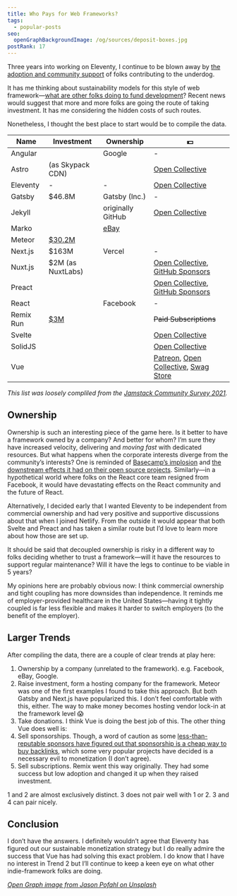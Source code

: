 ```yaml
---
title: Who Pays for Web Frameworks?
tags:
  - popular-posts
seo:
  openGraphBackgroundImage: /og/sources/deposit-boxes.jpg
postRank: 17
---
```

Three years into working on Eleventy, I continue to be blown away by [the adoption and community support](https://www.11ty.dev/blog/jamstack-survey-2021/) of folks contributing to the underdog.

It has me thinking about sustainability models for this style of web framework—[what are other folks doing to fund development](https://twitter.com/zachleat/status/1447940347384971275)? Recent news would suggest that more and more folks are going the route of taking investment. It has me considering the hidden costs of such routes.

Nonetheless, I thought the best place to start would be to compile the data.

<table>
  <thead>
    <tr>
      <th>Name</th>
      <th>Investment</th>
      <th>Ownership</th>
      <th>💵</th>
    </tr>
  </thead>
  <tbody>
    <tr>
      <td>Angular</td>
      <td></td>
      <td>Google</td>
      <td>-</td>
    </tr>
    <tr>
      <td>Astro</td>
      <td>(as Skypack CDN)</td>
      <td></td>
      <td><a href="https://opencollective.com/astrodotbuild">Open Collective</a></td>
    </tr>
    <tr>
      <td>Eleventy</td>
      <td>-</td>
      <td>-</td>
      <td><a href="https://opencollective.com/11ty">Open Collective</a></td>
    </tr>
    <tr>
      <td>Gatsby</td>
      <td>$46.8M</td>
      <td>Gatsby (Inc.)</td>
      <td>-</td>
    </tr>
    <tr>
      <td>Jekyll</td>
      <td></td>
      <td>originally GitHub</td>
      <td><a href="https://opencollective.com/jekyll">Open Collective</a></td>
    </tr>
    <tr>
      <td>Marko</td>
      <td></td>
      <td><a href="https://github.com/eBay">eBay</a></td>
      <td></td>
    </tr>
    <tr>
      <td>Meteor</td>
      <td><a href="https://en.wikipedia.org/wiki/Meteor_(web_framework)">$30.2M</a></td>
      <td></td>
      <td></td>
    </tr>
    <tr>
      <td>Next.js</td>
      <td>$163M</td>
      <td>Vercel</td>
      <td>-</td>
    </tr>
    <tr>
      <td>Nuxt.js</td>
      <td>$2M (as NuxtLabs)</td>
      <td></td>
      <td><a href="https://opencollective.com/nuxtjs">Open Collective</a>, <a href="https://github.com/sponsors/nuxt">GitHub Sponsors</a></td>
    </tr>
    <tr>
      <td>Preact</td>
      <td></td>
      <td></td>
      <td><a href="https://opencollective.com/preact">Open Collective</a>, <a href="https://github.com/sponsors/preactjs">GitHub Sponsors</a></td>
    </tr>
    <tr>
      <td>React</td>
      <td></td>
      <td>Facebook</td>
      <td>-</td>
    </tr>
    <tr>
      <td>Remix Run</td>
      <td><a href="https://remix.run/blog/seed-funding-for-remix">$3M</a></td>
      <td></td>
      <td><del>Paid Subscriptions</del></td>
    </tr>
    <tr>
      <td>Svelte</td>
      <td></td>
      <td></td>
      <td><a href="https://opencollective.com/svelte">Open Collective</a></td>
    </tr>
    <tr>
      <td>SolidJS</td>
      <td></td>
      <td></td>
      <td><a href="https://opencollective.com/solid">Open Collective</a></td>
    </tr>
    <tr>
      <td>Vue</td>
      <td></td>
      <td></td>
      <td><a href="https://www.patreon.com/evanyou">Patreon</a>, <a href="https://opencollective.com/vuejs">Open Collective</a>, <a href="https://vue.threadless.com/">Swag Store</a></td>
    </tr>
  </tbody>
</table>

_This list was loosely compliled from the [Jamstack Community Survey 2021](https://jamstack.org/survey/2021/#choices-frameworks)._

## Ownership

Ownership is such an interesting piece of the game here. Is it better to have a framework owned by a company? And better for whom? I’m sure they have increased velocity, delivering and <em>moving fast</em> with dedicated resources. But what happens when the corporate interests diverge from the community’s interests? One is reminded of [Basecamp’s implosion](https://www.theverge.com/2021/5/3/22418208/basecamp-all-hands-meeting-employee-resignations-buyouts-implosion) and [the downstream effects it had on their open source projects](https://twitter.com/sstephenson/status/1388146131377528832). Similarly—in a hypothetical world where folks on the React core team resigned from Facebook, it would have devastating effects on the React community and the future of React.

Alternatively, I decided early that I wanted Eleventy to be independent from commercial ownership and had very positive and supportive discussions about that when I joined Netlify. From the outside it would appear that both Svelte and Preact and has taken a similar route but I’d love to learn more about how those are set up.

It should be said that decoupled ownership is risky in a different way to folks deciding whether to trust a framework—will it have the resources to support regular maintenance? Will it have the legs to continue to be viable in 5 years?

My opinions here are probably obvious now: I think commercial ownership and tight coupling has more downsides than independence. It reminds me of employer-provided healthcare in the United States—having it tightly coupled is far less flexible and makes it harder to switch employers (to the benefit of the employer).

## Larger Trends

After compiling the data, there are a couple of clear trends at play here:

1. Ownership by a company (unrelated to the framework). e.g. Facebook, eBay, Google.
2. Raise investment, form a hosting company for the framework. Meteor was one of the first examples I found to take this approach. But both Gatsby and Next.js have popularized this. I don’t feel comfortable with this, either. The way to make money becomes hosting vendor lock-in at the framework level 😱
3. Take donations. I think Vue is doing the best job of this. The other thing Vue does well is:
4. Sell sponsorships. Though, a word of caution as some [less-than-reputable sponsors have figured out that sponsorship is a cheap way to buy backlinks](https://twitter.com/zachleat/status/1295370536600707078), which some very popular projects have decided is a necessary evil to monetization (I don’t agree). <!--Babel, Jest, Bower, and Socket.io -->
5. Sell subscriptions. Remix went this way originally. They had some success but low adoption and changed it up when they raised investment.

1 and 2 are almost exclusively distinct. 3 does not pair well with 1 or 2. 3 and 4 can pair nicely.

## Conclusion

I don’t have the answers. I definitely wouldn’t agree that Eleventy has figured out our sustainable monetization strategy but I do really admire the success that Vue has had solving this exact problem. I do know that I have no interest in Trend 2 but I’ll continue to keep a keen eye on what other indie-framework folks are doing.


_[Open Graph image from Jason Pofahl on Unsplash](https://unsplash.com/photos/6AQY7pO1lS0)_
